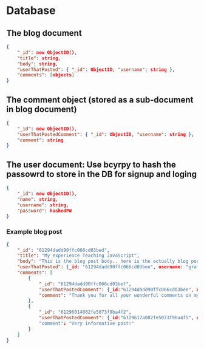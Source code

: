 # Database

## The blog document

```json
{
	"_id": new ObjectID(),
	"title": string,
	"body": string,
	"userThatPosted": { "_id": ObjectID, "username": string },
	"comments": [objects]
}
```

## The comment object (stored as a sub-document in blog document)

```json
{
	"_id": new ObjectID(),
	"userThatPostedComment": { "_id": ObjectID, "username": string },
	"comment": string
}
```

## The user document: Use bcyrpy to hash the passowrd to store in the DB for signup and loging

```json
{
	"_id": new ObjectID(),
	"name": string,
	"username": string,
	"password": hashedPW
}
```

### Example blog post

```json
{
    "_id": "61294dadd90ffc066cd03bed",
    "title": "My experience Teaching JavaScript",
    "body": "This is the blog post body.. here is the actually blog post content.. blah blah blah.....",
    "userThatPosted": {_id: "61294dadd90ffc066cd03bee", username: "graffixnyc"},
    "comments": [
        {
            "_id": "61294dadd90ffc066cd03bef",
            "userThatPostedComment": {_id:"61294dadd90ffc066cd03bee", username: "graffixnyc"},
            "comment": "Thank you for all your wonderful comments on my blog post!"
        },
        {
            "_id": "61296014082fe5073f9ba4f2",
            "userThatPostedComment": {_id:"6129617a082fe5073f9ba4f5", username: "progman716"}
            "comment": "Very informative post!"
        }
    ]
}
```
